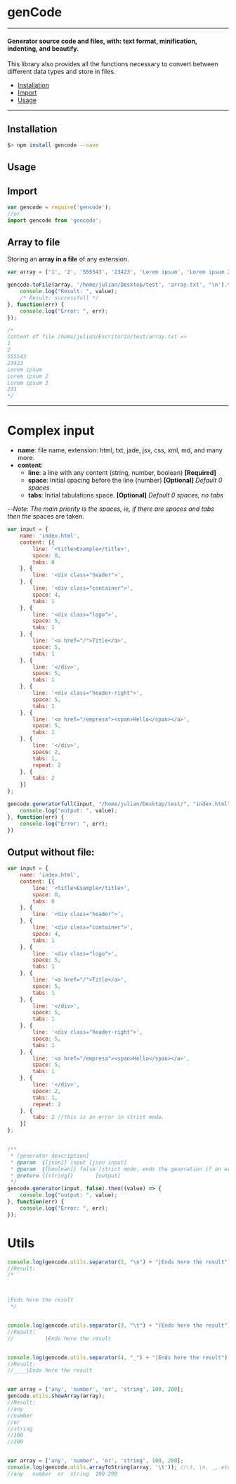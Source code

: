 # genCode
---

#### Generator source code and files, with: text format, minification, indenting, and beautify. ####

This library also provides all the functions necessary to convert between different data types and store in files.

* [Installation](#installation)
* [Import](#import)
* [Usage](#usage)

------

## Installation ##

```bash
$> npm install gencode --save
```

## Usage ##

## Import ##
```js
var gencode = require('gencode');
//or
import gencode from 'gencode';
```

## Array to file ##
Storing an __array in a file__ of any extension.
```js
var array = ['1', '2', '555543', '23423', 'Lorem ipsum', 'Lorem ipsum 2', 'Lorem ipsum 3', 231];

gencode.toFile(array, '/home/julian/Desktop/test', 'array.txt', '\n').then((value) => {
	console.log("Result: ", value);
	/* Result: successfull */
}, function(err) {
	console.log("Error: ", err);
});

/*
Content of file /home/julian/Escritorio/test/array.txt =>
1
2
555543
23423
Lorem ipsum
Lorem ipsum 2
Lorem ipsum 3
231
*/
```
----
# Complex input
- **name**: file name, extension: html, txt, jade, jsx, css, xml, md, and many more.
- **content**:
    - **line**: a line with any content (string, number, boolean) **[Required]**
    - **space**: Initial spacing before the line (number) **[Optional]** *Default 0 spaces*
    - **tabs**: Initial tabulations space. **[Optional]** *Default 0 spaces, no tabs*

--*Note*: _The main priority is the spaces, ie, if there are spaces and tabs then the_ spaces are taken.
```js
var input = {
	name: 'index.html',
	content: [{
		line: '<title>Example</title>',
		space: 0,
		tabs: 0
	}, {
		line: '<div class="header">',
	}, {
		line: '<div class="container">',
		space: 4,
		tabs: 1
	}, {
		line: '<div class="logo">',
		space: 5,
		tabs: 1
	}, {
		line: '<a href="/">Title</a>',
		space: 5,
		tabs: 1
	}, {
		line: '</div>',
		space: 5,
		tabs: 1
	}, {
		line: '<div class="header-right">',
		space: 5,
		tabs: 1
	}, {
		line: '<a href="/empresa"><span>Hello</span></a>',
		space: 5,
		tabs: 1
	}, {
		line: '</div>',
		space: 2,
		tabs: 1,
		repeat: 2
	}, {
		tabs: 2
	}]
};

gencode.generatorfull(input, "/home/julian/Desktop/test/", "index.html").then((value) => {
	console.log("output: ", value);
}, function(err) {
	console.log("Error: ", err);
})
```

## Output without file:
```js
var input = {
	name: 'index.html',
	content: [{
		line: '<title>Example</title>',
		space: 0,
		tabs: 0
	}, {
		line: '<div class="header">',
	}, {
		line: '<div class="container">',
		space: 4,
		tabs: 1
	}, {
		line: '<div class="logo">',
		space: 5,
		tabs: 1
	}, {
		line: '<a href="/">Title</a>',
		space: 5,
		tabs: 1
	}, {
		line: '</div>',
		space: 5,
		tabs: 1
	}, {
		line: '<div class="header-right">',
		space: 5,
		tabs: 1
	}, {
		line: '<a href="/empresa"><span>Hello</span></a>',
		space: 5,
		tabs: 1
	}, {
		line: '</div>',
		space: 2,
		tabs: 1,
		repeat: 2
	}, {
		tabs: 2 //this is an error in strict mode.
	}]
};


/**
 * [generator description]
 * @param  {[json]} input [json input]
 * @param  {[boolean]} false [strict mode, ends the generation if an error is found.]
 * @return {[string]}       [output]
 */
gencode.generator(input, false).then((value) => {
	console.log("output: ", value);
}, function(err) {
	console.log("Error: ", err);
});
```

# Utils

```js
console.log(gencode.utils.separator(3, "\n") + "|Ends here the result");
//Result:
/*



|Ends here the result
 */


console.log(gencode.utils.separator(3, "\t") + "|Ends here the result");
//Result:
//			|Ends here the result


console.log(gencode.utils.separator(4, "_") + "|Ends here the result");
//Result:
//____|Ends here the result


var array = ['any', 'number', 'or', 'string', 100, 200];
gencode.utils.showArray(array);
//Result:
//any
//number
//or
//string
//100
//200


var array = ['any', 'number', 'or', 'string', 100, 200];
console.log(gencode.utils.arrayToString(array, '\t')); //\t, \n, _, etc.
//any	number	or	string	100	200
```
